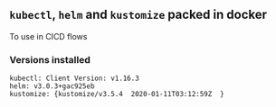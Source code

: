 ## `kubectl`, `helm` and `kustomize` packed in docker

To use in CICD flows

### Versions installed

```
kubectl: Client Version: v1.16.3
helm: v3.0.3+gac925eb
kustomize: {kustomize/v3.5.4  2020-01-11T03:12:59Z  }
```

